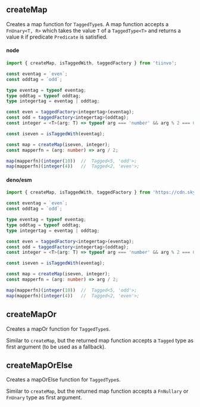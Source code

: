 ## createMap

Creates a map function for `TaggedType`s.
A map function accepts a `FnUnary<T, R>` which takes the value `T` of a
`TaggedType<T>` and returns a value `R` if predicate `Predicate` is satisfied. 


<!-- tabs:start --->

#### **node**

```ts
import { createMap, isTaggedWith, taggedFactory } from 'tiinvo';

const eventag = `even`;
const oddtag = `odd`;

type eventag = typeof eventag;
type oddtag = typeof oddtag;
type integertag = eventag | oddtag;

const even = taggedFactory<integertag>(eventag);
const odd = taggedFactory<integertag>(oddtag);
const integer = <T>(arg: T) => typeof arg === 'number' && arg % 2 === 0 ? even(arg) : odd(arg);

const iseven = isTaggedWith(eventag);

const map = createMap(iseven, integer);
const mapperfn = (arg: number) => arg / 2;

map(mapperfn)(integer(10))  //  Tagged<5, 'odd'>;
map(mapperfn)(integer(4))   //  Tagged<2, 'even'>;
```

#### **deno/esm**

```ts
import { createMap, isTaggedWith, taggedFactory } from 'https://cdn.skypack.dev/tiinvo?dts';

const eventag = `even`;
const oddtag = `odd`;

type eventag = typeof eventag;
type oddtag = typeof oddtag;
type integertag = eventag | oddtag;

const even = taggedFactory<integertag>(eventag);
const odd = taggedFactory<integertag>(oddtag);
const integer = <T>(arg: T) => typeof arg === 'number' && arg % 2 === 0 ? even(arg) : odd(arg);

const iseven = isTaggedWith(eventag);

const map = createMap(iseven, integer);
const mapperfn = (arg: number) => arg / 2;

map(mapperfn)(integer(10))  //  Tagged<5, 'odd'>;
map(mapperfn)(integer(4))   //  Tagged<2, 'even'>;
```

<!-- tabs:end --->

## createMapOr

Creates a mapOr function for `TaggedType`s.

Similar to `createMap`, but the returned map function accepts a `Tagged` type as first argument (to be used as a fallback).

## createMapOrElse

Creates a mapOrElse function for `TaggedType`s.

Similar to `createMap`, but the returned map function accepts a `FnNullary` or `FnUnary` type as first argument.

